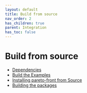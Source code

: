 ```yaml
---
layout: default
title: Build from source
nav_order: 2
has_children: true
parent: Integration
has_toc: false
---
```

# Build from source


- [Dependencies](build-from-source/dependencies.md)
- [Build the Examples](build-from-source/build-the-examples.md)
- [Installing pareto-front from Source](build-from-source/installing-pareto-front-from-source.md)
- [Building the packages](build-from-source/building-the-packages.md)


<!-- Generated with mdsplit: https://github.com/alandefreitas/mdsplit -->
